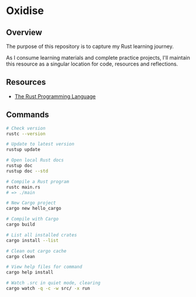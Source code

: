 # Oxidise

## Overview

The purpose of this repository is to capture my Rust learning journey.

As I consume learning materials and complete practice projects, I'll maintain this resource as a singular location for code, resources and reflections.

## Resources

- [The Rust Programming Language](https://doc.rust-lang.org/book/)

## Commands

```zsh
# Check version
rustc --version

# Update to latest version
rustup update

# Open local Rust docs
rustup doc
rustup doc --std

# Compile a Rust program
rustc main.rs
# => ./main

# New Cargo project
cargo new hello_cargo

# Compile with Cargo
cargo build

# List all installed crates
cargo install --list

# Clean out cargo cache
cargo clean

# View help files for command
cargo help install

# Watch .src in quiet mode, clearing
cargo watch -q -c -w src/ -x run
```
